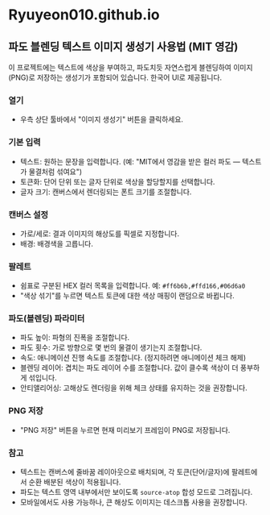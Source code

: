 # Ryuyeon010.github.io

## 파도 블렌딩 텍스트 이미지 생성기 사용법 (MIT 영감)

이 프로젝트에는 텍스트에 색상을 부여하고, 파도치듯 자연스럽게 블렌딩하여 이미지(PNG)로 저장하는 생성기가 포함되어 있습니다. 한국어 UI로 제공됩니다.

### 열기
- 우측 상단 툴바에서 "이미지 생성기" 버튼을 클릭하세요.

### 기본 입력
- 텍스트: 원하는 문장을 입력합니다. (예: "MIT에서 영감을 받은 컬러 파도 — 텍스트가 물결처럼 섞여요")
- 토큰화: 단어 단위 또는 글자 단위로 색상을 할당할지를 선택합니다.
- 글자 크기: 캔버스에서 렌더링되는 폰트 크기를 조절합니다.

### 캔버스 설정
- 가로/세로: 결과 이미지의 해상도를 픽셀로 지정합니다.
- 배경: 배경색을 고릅니다.

### 팔레트
- 쉼표로 구분된 HEX 컬러 목록을 입력합니다. 예: `#ff6b6b,#ffd166,#06d6a0`
- "색상 섞기"를 누르면 텍스트 토큰에 대한 색상 매핑이 랜덤으로 바뀝니다.

### 파도(블렌딩) 파라미터
- 파도 높이: 파형의 진폭을 조절합니다.
- 파도 횟수: 가로 방향으로 몇 번의 물결이 생기는지 조절합니다.
- 속도: 애니메이션 진행 속도를 조절합니다. (정지하려면 애니메이션 체크 해제)
- 블렌딩 레이어: 겹치는 파도 레이어 수를 조절합니다. 값이 클수록 색상이 더 풍부하게 섞입니다.
- 안티앨리어싱: 고해상도 렌더링을 위해 체크 상태를 유지하는 것을 권장합니다.

### PNG 저장
- "PNG 저장" 버튼을 누르면 현재 미리보기 프레임이 PNG로 저장됩니다.

### 참고
- 텍스트는 캔버스에 줄바꿈 레이아웃으로 배치되며, 각 토큰(단어/글자)에 팔레트에서 순환 배분된 색상이 적용됩니다.
- 파도는 텍스트 영역 내부에서만 보이도록 `source-atop` 합성 모드로 그려집니다.
- 모바일에서도 사용 가능하나, 큰 해상도 이미지는 데스크톱 사용을 권장합니다.
